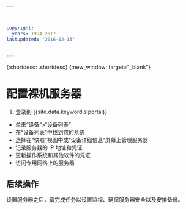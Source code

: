 ```yaml
---



copyright:
  years: 1994,2017
lastupdated: "2016-12-13"


---
```


{:shortdesc: .shortdesc}
{:new_window: target="_blank"}

# 配置裸机服务器

1. 登录到 {{site.data.keyword.slportal}}
* 单击“设备”>“设备列表”
* 在“设备列表”中找到您的系统
* 选择在“快照”视图中或“设备详细信息”屏幕上管理服务器
* 记录服务器的 IP 地址和凭证
* 更新操作系统和其他软件的凭证
* 访问专用网络上的服务器
## 后续操作
设置服务器之后，请完成任务以设置监视、确保服务器安全以及安排备份。

